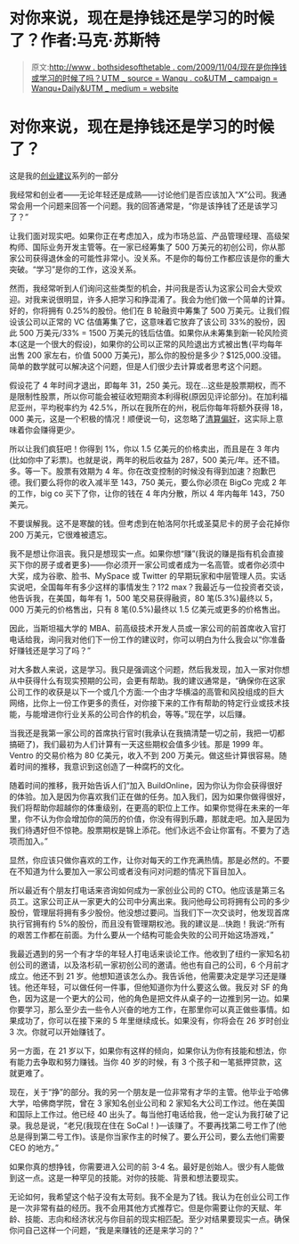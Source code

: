 # 对你来说，现在是挣钱还是学习的时候了？作者:马克·苏斯特

> 原文:[http://www . bothsidesofthetable . com/2009/11/04/现在是你挣钱或学习的时候了吗？UTM _ source = Wanqu . co&UTM _ campaign = Wanqu+Daily&UTM _ medium = website](http://www.bothsidesofthetable.com/2009/11/04/is-it-time-for-you-to-earn-or-to-learn/?utm_source=wanqu.co&utm_campaign=Wanqu+Daily&utm_medium=website)

# 对你来说，现在是挣钱还是学习的时候了？

这是我的[创业建议](http://www.bothsidesofthetable.com/on-entrepeneurship/)系列的一部分

我经常和创业者——无论年轻还是成熟——讨论他们是否应该加入“X”公司。我通常会用一个问题来回答一个问题。我的回答通常是，“你是该挣钱了还是该学习了？”

让我们面对现实吧。如果你正在考虑加入，成为市场总监、产品管理经理、高级架构师、国际业务开发主管等。在一家已经筹集了 500 万美元的初创公司，你从那家公司获得退休金的可能性非常小。没关系。不是你的每份工作都应该是你的重大突破。“学习”是你的工作，这没关系。

然而，我经常听到人们询问这些类型的机会，并问我是否认为这家公司会大受欢迎。对我来说很明显，许多人把学习和挣混淆了。我会为他们做一个简单的计算。好的，你将拥有 0.25%的股份。他们在 B 轮融资中筹集了 500 万美元。让我们假设该公司以正常的 VC 估值筹集了它，这意味着它放弃了该公司 33%的股份，因此 500 万美元/33% = 1500 万美元的钱后估值。如果你从未筹集到新一轮风险资本(这是一个很大的假设)，如果你的公司以正常的风险退出方式被出售(平均每年出售 200 家左右，价值 5000 万美元)，那么你的股份是多少？$125,000.没错。简单的数学就可以解决这个问题，但是人们很少去计算或者思考这个问题。

假设花了 4 年时间才退出，即每年 31，250 美元。现在…这些是股票期权，而不是限制性股票，所以你可能会被征收短期资本利得税(原因见评论部分)。在加利福尼亚州，平均税率约为 42.5%，所以在我所在的州，税后你每年将额外获得 18，000 美元，这是一个积极的情况！顺便说一句，这忽略了[清算偏好](http://vcexperts.com/vce/library/encyclopedia/glossary_view.asp?glossary_id=234)，这实际上意味着你会赚得更少。



所以让我们疯狂吧！你得到 1%，你以 1.5 亿美元的价格卖出，而且是在 3 年内(比如你中了彩票)。也就是说，两年的税后收益为 287，500 美元/年。还不错。多。等一下。股票有效期为 4 年。你在改变控制的时候没有得到加速？抱歉巴德。我们要么将你的收入减半至 143，750 美元，要么你必须在 BigCo 完成 2 年的工作，big co 买下了你，让你的钱在 4 年内分散，所以 4 年内每年 143，750 美元。

不要误解我。这不是寒酸的钱。但考虑到在帕洛阿尔托或圣莫尼卡的房子会花掉你 200 万美元，它很难被遗忘。

我不是想让你沮丧。我只是想现实一点。如果你想“赚”(我说的赚是指有机会直接买下你的房子或者更多)——你必须开一家公司或者成为一名高管。或者你必须中大奖，成为谷歌、脸书、MySpace 或 Twitter 的早期玩家和中层管理人员。实话实说吧，全国每年有多少这样的事情发生？1?2 max？我最近与一位投资者交谈，他告诉我，在美国，每年有 1，500 笔交易获得融资，80 笔(5.3%)最终以 5，000 万美元的价格售出，只有 8 笔(0.5%)最终以 1.5 亿美元或更多的价格售出。



因此，当斯坦福大学的 MBA、前高级技术开发人员或一家公司的前首席收入官打电话给我，询问我对他们下一份工作的建议时，你可以明白为什么我会以“你准备好赚钱还是学习了吗？”

对大多数人来说，这是学习。我只是强调这个问题，然后我发现，加入一家对你想从中获得什么有现实预期的公司，会更有帮助。我的建议通常是，“确保你在这家公司工作的收获是以下一个或几个方面:一个由才华横溢的高管和风投组成的巨大网络，比你上一份工作更多的责任，对你接下来的工作有帮助的特定行业或技术技能，与能增进你行业关系的公司合作的机会，等等。”现在学，以后赚。

当我还是我第一家公司的首席执行官时(我承认在我搞清楚一切之前，我把一切都搞砸了)，我们最初为人们计算有一天这些期权会值多少钱。那是 1999 年。Ventro 的交易价格为 80 亿美元，收入不到 200 万美元。做这些计算很容易。随着时间的推移，我意识到这创造了一种腐朽的文化。

随着时间的推移，我开始告诉人们“加入 BuildOnline，因为你认为你会获得很好的体验。加入是因为你喜欢我们正在做的任务。加入我们，因为如果你做得很好，我们将帮助你超越你的体重级别，在更高的职位上工作。如果你觉得在未来的一年里，你不认为你会增加你的简历的价值，你没有得到乐趣，那就走吧。加入是因为我们待遇好但不惊艳。股票期权是锦上添花。他们永远不会让你富有。不要为了选项而加入。”

显然，你应该只做你喜欢的工作，让你对每天的工作充满热情。那是必然的。不要在不知道为什么要加入一家公司或者没有问对问题的情况下盲目加入。

所以最近有个朋友打电话来咨询如何成为一家创业公司的 CTO。他应该是第三名员工。这家公司正从一家更大的公司中分离出来。我问他母公司将拥有公司的多少股份，管理层将拥有多少股份。他没想过要问。当我们下一次交谈时，他发现首席执行官拥有约 5%的股份，而且没有管理期权池。我的建议是…快跑！我说:“所有的艰苦工作都在前面。为什么要从一个结构可能会失败的公司开始这场游戏，”

我最近遇到的另一个有才华的年轻人打电话来谈论工作。他收到了纽约一家知名初创公司的邀请，以及洛杉矶一家初创公司的邀请。他也有自己的公司，6 个月前才成立。他还不到 21 岁。他想知道该怎么办。我告诉他，他需要决定是学习还是赚钱。他还年轻，可以做任何一件事，但他知道你为什么要这么做。我反对 SF 的角色，因为这是一个更大的公司，他的角色是把文件从桌子的一边推到另一边。如果你要学习，那么至少去一些令人兴奋的地方工作，在那里你可以真正做些事情。如果成功了，你可以在接下来的 5 年里继续成长。如果没有，你将会在 26 岁时创业 3 次。你就可以开始赚钱了。

另一方面，在 21 岁以下，如果你有这样的倾向，如果你认为你有技能和想法，你有能力去争取和努力赚钱。当你 40 岁的时候，有 3 个孩子和一笔抵押贷款，这就更难了。

现在，关于“挣”的部分。我的另一个朋友是一位非常有才华的主管。他毕业于哈佛大学，哈佛商学院，曾在 3 家知名创业公司和 2 家知名大公司工作过。他在美国和国际上工作过。他已经 40 出头了。每当他打电话给我，他一定认为我打破了记录。我总是说，“老兄(我现在住在 SoCal！)—该赚了。不要再找第二号工作了(他总是得到第二号工作)。该是你当家作主的时候了。要么开公司，要么去他们需要 CEO 的地方。”

如果你真的想挣钱，你需要进入公司的前 3-4 名。最好是创始人。很少有人能做到这一点。这是一种罕见的技能。对你的技能、背景和想法要现实。

无论如何，我希望这个帖子没有太苛刻。我不全是为了钱。我认为在创业公司工作是一次非常有益的经历。我不会用其他方式推荐它。但是你需要让你的天赋、年龄、技能、志向和经济状况与你目前的现实相匹配。至少对结果要现实一点。确保你问自己这样一个问题，“我是来赚钱的还是来学习的？”



